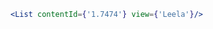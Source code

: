 <!-- START doctoc generated TOC please keep comment here to allow auto update -->

<!-- DON'T EDIT THIS SECTION, INSTEAD RE-RUN doctoc TO UPDATE -->

<!-- END doctoc generated TOC please keep comment here to allow auto update -->

```jsx static
<List contentId={'1.7474'} view={'Leela'}/>
```
